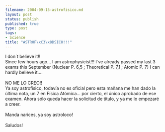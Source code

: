 ```yaml
--- 
filename: 2004-09-15-astrofisico.md
layout: post
status: publish
published: true
type: post
tags: 
- Science
title: "ASTROF\xC3\x8DSICO!!!"
---
```

I don´t believe it!!
<br />Since few hours ago... I am astrophysicist!!! I´ve already passed my last 3 exams this September (Nuclear P. 6,5 ; Theoretical P. 7,1 ; Atomic P. 7) I can hardly believe it....
<br />
<br />NO ME LO CREO!!
<br />Ya soy astrofísico, todavía no es oficial pero esta mañana me han dado la última nota, un 7 en Física Atómica... por cierto, el único aprobado de ese examen. Ahora sólo queda hacer la solicitud de titulo, y ya me lo empezaré a creer.
<br />
<br />Manda narices, ya soy astroloco!
<br />
<br />Saludos!
<br />
